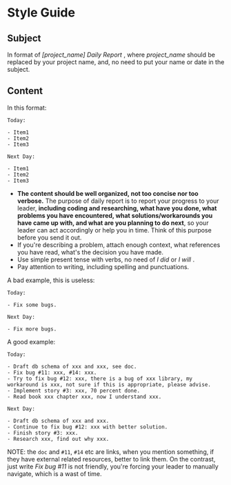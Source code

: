 # Style Guide

## Subject

In format of *[project_name] Daily Report* , where *project_name* should be replaced by your project name, and, no need to put your name or date in the subject.

## Content

In this format:

```
Today:

- Item1
- Item2
- Item3

Next Day:

- Item1
- Item2
- Item3
```

- **The content should be well organized, not too concise nor too verbose.** The purpose of daily report is to report your progress to your leader, **including coding and researching, what have you done, what problems you have encountered, what solutions/workarounds you have came up with, and what are you planning to do next**, so your leader can act accordingly or help you in time. Think of this purpose before you send it out.
- If you're describing a problem, attach enough context, what references you have read, what's the decision you have made.
- Use simple present tense with verbs, no need of *I did* or *I will* .
- Pay attention to writing, including spelling and punctuations.

A bad example, this is useless:

```
Today:

- Fix some bugs.

Next Day:

- Fix more bugs.
```

A good example:

```
Today:

- Draft db schema of xxx and xxx, see doc.
- Fix bug #11: xxx, #14: xxx.
- Try to fix bug #12: xxx, there is a bug of xxx library, my workaround is xxx, not sure if this is appropriate, please advise.
- Implement story #3: xxx, 70 percent done.
- Read book xxx chapter xxx, now I understand xxx.

Next Day:

- Draft db schema of xxx and xxx.
- Continue to fix bug #12: xxx with better solution.
- Finish story #3: xxx.
- Research xxx, find out why xxx.
```

NOTE: the `doc` and `#11`, `#14` etc are links, when you mention something, if they have external related resources, better to link them. On the contrast, just write *Fix bug #11* is not friendly, you're forcing your leader to manually navigate, which is a wast of time.
